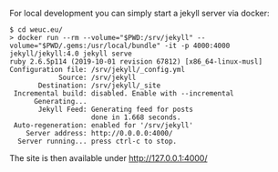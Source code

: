 For local development you can simply start a jekyll server via docker:

```
$ cd weuc.eu/
> docker run --rm --volume="$PWD:/srv/jekyll" --volume="$PWD/.gems:/usr/local/bundle" -it -p 4000:4000 jekyll/jekyll:4.0 jekyll serve
ruby 2.6.5p114 (2019-10-01 revision 67812) [x86_64-linux-musl]
Configuration file: /srv/jekyll/_config.yml
            Source: /srv/jekyll
       Destination: /srv/jekyll/_site
 Incremental build: disabled. Enable with --incremental
      Generating...
       Jekyll Feed: Generating feed for posts
                    done in 1.668 seconds.
 Auto-regeneration: enabled for '/srv/jekyll'
    Server address: http://0.0.0.0:4000/
  Server running... press ctrl-c to stop.
  ```

  The site is then available under http://127.0.0.1:4000/

